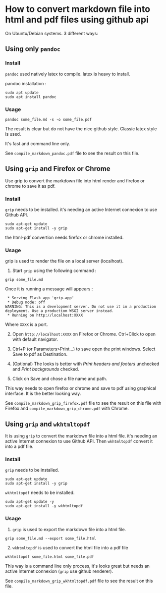 # How to convert markdown file into html and pdf files using github api


On Ubuntu/Debian systems. 3 different ways: 

## Using only `pandoc` 

### Install 

`pandoc` used natively latex to compile. latex is heavy to install.

pandoc installation : 

```
sudo apt update
sudo apt install pandoc
```

### Usage 

```
pandoc some_file.md -s -o some_file.pdf
```

The result is clear but do not have the nice github style. Classic latex style is used.

It's fast and command line only.

See `compile_markdown_pandoc.pdf` file to see the result on this file.



## Using `grip` and Firefox or Chrome 
Use grip to convert the markdown file into html render and firefox or chrome to save it as pdf.

### Install

`grip` needs to be installed. it's needing an active Internet connexion to use Github API.

```
sudo apt-get update 
sudo apt-get install -y grip 
```
the html-pdf convertion needs firefox or chrome installed.

### Usage

grip is used to render the file on a local server (localhost). 
1. Start `grip` using the following command : 
```
grip some_file.md
```

Once it is running a message will appears : 
```
 * Serving Flask app 'grip.app'
 * Debug mode: off
WARNING: This is a development server. Do not use it in a production deployment. Use a production WSGI server instead.
 * Running on http://localhost:XXXX

```
Where `XXXX` is a port. 


2. Open `http://localhost:XXXX` on Firefox or Chrome. Ctrl+Click to open with default navigator.

3. Ctrl+P (or Parameters>Print...) to save open the print windows. Select Save to pdf as Destination.

4. (Optional) The looks is better with *Print headers and footers* unchecked and *Print backgrounds* checked.

5. Click on Save and chose a file name and path.


This way needs to open firefox or chrome and save to pdf using graphical interface. It is the better looking way.

See `compile_markdown_grip_firefox.pdf` file to see the result on this file with Firefox and  `compile_markdown_grip_chrome.pdf` with Chrome.



## Using `grip` and  `wkhtmltopdf`


It is using `grip` to convert the markdown file into a html file.  it's needing an active Internet connexion to use Github API.
Then `wkhtmltopdf` convert it into a pdf file.

### Install


`grip` needs to be installed.

```
sudo apt-get update 
sudo apt-get install -y grip 
```

`wkhtmltopdf` needs to be installed.

```
sudo apt-get update -y	
sudo apt-get install -y wkhtmltopdf
```
### Usage 

1. `grip` is used to export the markdown file into a html file.
```
grip some_file.md --export some_file.html

```
2. `wkhtmltopdf` is used to convert the html file into a pdf file 
```
wkhtmltopdf some_file.html some_file.pdf
```

This way is a command line only process, it's looks great but needs an active Internet connexion (`grip` use github renderer).

See `compile_markdown_grip_wkhtmltopdf.pdf` file to see the result on this file.